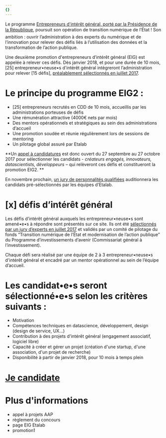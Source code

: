 ```yaml
---
{}
---
```

Le programme [Entrepreneurs
d'intérêt général, porté par la Présidence de la République](https://www.etalab.gouv.fr/entrepreneurs-dinteret-general), poursuit
son opération de transition numérique de l’État ! Son ambition : ouvrir l’administration
à des experts du numérique et de l’innovation pour relever des défis liés à
l’utilisation des données et la transformation de l’action publique.

Une deuxième
promotion d'entrepreneurs d’intérêt général (EIG) est appelée à relever ces
défis. Dès janvier 2018, et pour une durée de 10 mois, \[25\]
entrepreneur•neuse•s d'intérêt général intègreront l’administration pour
relever \[15 défis\], [préalablement
sélectionnés en juillet 2017](https://www.etalab.gouv.fr/entrepreneurs-dinteret-general-promo-2-decouvrez-les-10-defis-retenus-par-le-jury).

# Le principe du programme EIG2 :

* \[25\] entrepreneurs recrutés en CDD de 10 mois,
  accueillis par les administrations porteuses de défis
* Une rémunération attractive (4000€ nets par mois)
* Des mentors opérationnels et stratégiques au sein des administrations
  d’accueil
* Une promotion soudée et réunie régulièrement lors de
  sessions de mentoring
* Un pilotage global assuré par Etalab

\*\*Un [appel
à candidatures](https://framaforms.org/candidature-entrepreneurs-dinteret-general-promo-2-1501592391) est donc ouvert du 27 septembre au 27 octobre 2017 pour sélectionner
les candidats - *créateurs engagés,
innovateurs, datascientists, développeurs –* qui relèveront ces défis et
constitueront la promotion EIG2. \*\*

En novembre
prochain, [un jury de personnalités qualifiées](https://www.etalab.gouv.fr/decouvrez-les-membres-du-jury-du-programme-entrepreneurs-dinteret-general) auditionnera les candidats pré-sélectionnés
par les équipes d’Etalab.

# \[x\] défis d’intérêt général

Les défis
d’intérêt général auxquels les entrepreneur•neuse•s sont amené•e•s à répondre
sont présentés sur ce site. Ils ont été [sélectionnés par un jury
d’experts en juillet 2017](https://www.etalab.gouv.fr/entrepreneurs-dinteret-general-promo-2-decouvrez-les-10-defis-retenus-par-le-jury) et validés par un comité de pilotage du fonds “Transition numérique
de l’État et modernisation de l’action publique” du Programme d’investissements
d’avenir (Commissariat général à l’investissement).

Chaque défi
sera réalisé par une équipe de 2 à 3 entrepreneur•neuse•s d'intérêt général et encadré par un
mentor opérationnel au sein de l’équipe d’accueil.

# Les candidat•e•s seront sélectionné•e•s selon les critères suivants :

* Motivation
* Compétences techniques en datascience, développement, design (design de service, UX...)
* Contribution à des projets d'intérêt général (engagement associatif, logiciel libre)
* Capacité à créer et gérer un projet (création d'une startup, d'une association, d'un projet de recherche)
* Disponibilité à partir de janvier 2018, pour 10 mois à temps plein

# [Je candidate](https://framaforms.org/candidature-entrepreneurs-dinteret-general-promotion-2-1501592391)

# Plus d'informations

* appel à projets AAP
* règlement du concours
* page EIG Etalab
* promotion1
